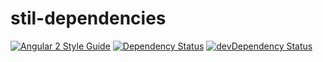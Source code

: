 # stil-dependencies

[![Angular 2 Style Guide](https://mgechev.github.io/angular2-style-guide/images/badge.svg)](https://angular.io/styleguide)
[![Dependency Status](https://david-dm.org/garandam/stil-dependencies.svg)](https://david-dm.org/garandam/stil-dependencies)
[![devDependency Status](https://david-dm.org/garandam/stil-dependencies/dev-status.svg)](https://david-dm.org/garandam/stil-dependencies#info=devDependencies)